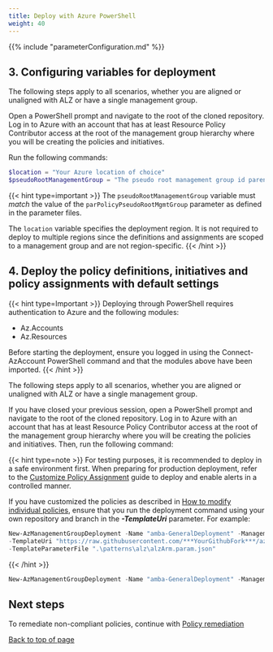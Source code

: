 ```yaml
---
title: Deploy with Azure PowerShell
weight: 40
---
```


{{% include "parameterConfiguration.md" %}}

## 3. Configuring variables for deployment

The following steps apply to all scenarios, whether you are aligned or unaligned with ALZ or have a single management group.

Open a PowerShell prompt and navigate to the root of the cloned repository. Log in to Azure with an account that has at least Resource Policy Contributor access at the root of the management group hierarchy where you will be creating the policies and initiatives.

Run the following commands:

```powershell
$location = "Your Azure location of choice"
$pseudoRootManagementGroup = "The pseudo root management group id parenting the identity, management and connectivity management groups"
```

{{< hint type=important >}}
The `pseudoRootManagementGroup` variable must _match_ the value of the `parPolicyPseudoRootMgmtGroup` parameter as defined in the parameter files.

The `location` variable specifies the deployment region. It is not required to deploy to multiple regions since the definitions and assignments are scoped to a management group and are not region-specific.
{{< /hint >}}

## 4. Deploy the policy definitions, initiatives and policy assignments with default settings

{{< hint type=Important >}}
Deploying through PowerShell requires authentication to Azure and the following modules:

- Az.Accounts
- Az.Resources

Before starting the deployment, ensure you logged in using the Connect-AzAccount PowerShell command and that the modules above have been imported.
{{< /hint >}}

The following steps apply to all scenarios, whether you are aligned or unaligned with ALZ or have a single management group.

If you have closed your previous session, open a PowerShell prompt and navigate to the root of the cloned repository. Log in to Azure with an account that has at least Resource Policy Contributor access at the root of the management group hierarchy where you will be creating the policies and initiatives. Then, run the following command:

{{< hint type=note >}}
For testing purposes, it is recommended to deploy in a safe environment first. When preparing for production deployment, refer to the [Customize Policy Assignment](../Customize-Policy-Assignment) guide to deploy and enable alerts in a controlled manner.

If you have customized the policies as described in [How to modify individual policies](../Introduction-to-deploying-the-ALZ-Pattern#how-to-modify-individual-policies), ensure that you run the deployment command using your own repository and branch in the _**-TemplateUri**_ parameter. For example:

  ```PowerShell
  New-AzManagementGroupDeployment -Name "amba-GeneralDeployment" -ManagementGroupId $pseudoRootManagementGroup -Location $location
  -TemplateUri "https://raw.githubusercontent.com/***YourGithubFork***/azure-monitor-baseline-alerts/***main or branchname***/patterns/alz/alzArm.json"
  -TemplateParameterFile ".\patterns\alz\alzArm.param.json"
  ```

{{< /hint >}}

```powershell
New-AzManagementGroupDeployment -Name "amba-GeneralDeployment" -ManagementGroupId $pseudoRootManagementGroup -Location $location -TemplateUri "https://raw.githubusercontent.com/Azure/azure-monitor-baseline-alerts/2024-09-02/patterns/alz/alzArm.json" -TemplateParameterFile ".\patterns\alz\alzArm.param.json"
```

## Next steps

To remediate non-compliant policies, continue with [Policy remediation](../Remediate-Policies)

[Back to top of page](.)
